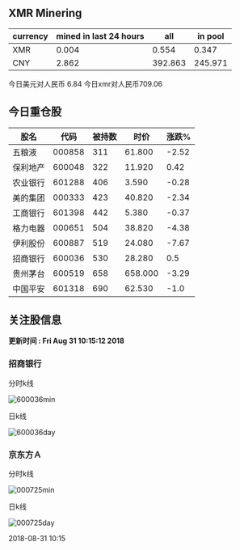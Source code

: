 ## XMR Minering

|currency|mined in last 24 hours|all|in pool|
|---|---|---|---|
|XMR|0.004|0.554|0.347|
|CNY|2.862|392.863|245.971|

今日美元对人民币 6.84	今日xmr对人民币709.06


## 今日重仓股 

|股名|代码|被持数|时价|涨跌%|
|---|---|---|---|---|
|五粮液|000858|311|61.800|-2.52|
|保利地产|600048|322|11.920|0.42|
|农业银行|601288|406|3.590|-0.28|
|美的集团|000333|423|40.820|-2.34|
|工商银行|601398|442|5.380|-0.37|
|格力电器|000651|504|38.820|-4.38|
|伊利股份|600887|519|24.080|-7.67|
|招商银行|600036|530|28.280|0.5|
|贵州茅台|600519|658|658.000|-3.29|
|中国平安|601318|690|62.530|-1.0|

## 关注股信息
**更新时间 : Fri Aug 31 10:15:12 2018**
### 招商银行 
分时k线

![600036min](http://image.sinajs.cn/newchart/min/n/sh600036.gif)

日k线

![600036day](http://image.sinajs.cn/newchart/daily/n/sh600036.gif)

### 京东方Ａ 
分时k线

![000725min](http://image.sinajs.cn/newchart/min/n/sz000725.gif)

日k线

![000725day](http://image.sinajs.cn/newchart/daily/n/sz000725.gif)

2018-08-31 10:15